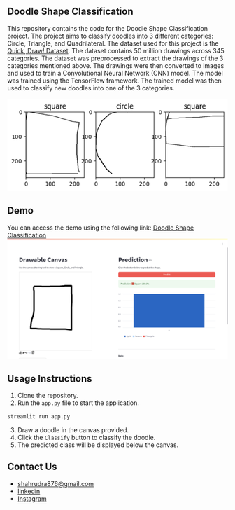 ## Doodle Shape Classification
This repository contains the code for the Doodle Shape Classification project. The project aims to classify doodles into 3 different categories: Circle, Triangle, and Quadrilateral. The dataset used for this project is the [Quick, Draw! Dataset](https://quickdraw.withgoogle.com/data). The dataset contains 50 million drawings across 345 categories. The dataset was preprocessed to extract the drawings of the 3 categories mentioned above. The drawings were then converted to images and used to train a Convolutional Neural Network (CNN) model. The model was trained using the TensorFlow framework. The trained model was then used to classify new doodles into one of the 3 categories.
<br><br>
[![App demo](training.png)](https://shapes.streamlit.app/)

## Demo
You can access the demo using the following link: [Doodle Shape Classification](https://shapes.streamlit.app/)
[![App demo](demo.png)](https://shapes.streamlit.app/)


## Usage Instructions
1. Clone the repository.
2. Run the `app.py` file to start the application.
```bash
streamlit run app.py
```
3. Draw a doodle in the canvas provided.
4. Click the `Classify` button to classify the doodle.
5. The predicted class will be displayed below the canvas.


## Contact Us
* shahrudra876@gmail.com<br>
* [linkedin](https://www.linkedin.com/in/rudra-shah-b044781b4/)<br>
* [Instagram](https://www.instagram.com/rudra_shah_/)
